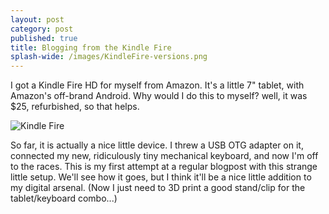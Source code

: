 ```yaml
---
layout: post
category: post
published: true
title: Blogging from the Kindle Fire
splash-wide: /images/KindleFire-versions.png
---
```

I got a Kindle Fire HD for myself from Amazon. It's a little 7" tablet, with Amazon's off-brand Android. Why would I do this to myself? well, it was $25, refurbished, so that helps. 

![Kindle Fire]({{site.baseurl}}/images/KindleFire-versions.png)

So far, it is actually a nice little device. I threw a USB OTG adapter on it, connected my new, ridiculously tiny mechanical keyboard, and now I'm off to the races. This is my first attempt at a regular blogpost with this strange little setup. We'll see how it goes, but I think it'll be a nice little addition to my digital arsenal. (Now I just need to 3D print a good stand/clip for the tablet/keyboard combo...)

